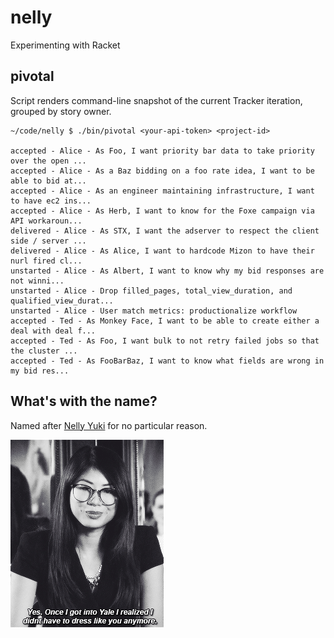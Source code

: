 # nelly

Experimenting with Racket

## pivotal

Script renders command-line snapshot of the current Tracker iteration, grouped by story owner.

```
~/code/nelly $ ./bin/pivotal <your-api-token> <project-id>

accepted - Alice - As Foo, I want priority bar data to take priority over the open ...
accepted - Alice - As a Baz bidding on a foo rate idea, I want to be able to bid at...
accepted - Alice - As an engineer maintaining infrastructure, I want to have ec2 ins...
accepted - Alice - As Herb, I want to know for the Foxe campaign via API workaroun...
delivered - Alice - As STX, I want the adserver to respect the client side / server ...
delivered - Alice - As Alice, I want to hardcode Mizon to have their nurl fired cl...
unstarted - Alice - As Albert, I want to know why my bid responses are not winni...
unstarted - Alice - Drop filled_pages, total_view_duration, and qualified_view_durat...
unstarted - Alice - User match metrics: productionalize workflow
accepted - Ted - As Monkey Face, I want to be able to create either a deal with deal f...
accepted - Ted - As Foo, I want bulk to not retry failed jobs so that the cluster ...
accepted - Ted - As FooBarBaz, I want to know what fields are wrong in my bid res...
```

## What's with the name?

Named after [Nelly Yuki](http://gossipgirl.wikia.com/wiki/Nelly_Yuki) for no particular reason.

<img src="doc/nelly.gif" alt="Nelly Yuki"/>

